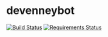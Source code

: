 # devenneybot

[![Build Status](https://travis-ci.org/devenney/devenneybot.svg?branch=master)](https://travis-ci.org/devenney/devenneybot)
[![Requirements Status](https://requires.io/github/devenney/devenneybot/requirements.svg?branch=master)](https://requires.io/github/devenney/devenneybot/requirements/?branch=master)
